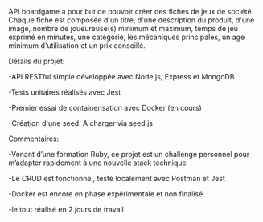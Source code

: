 API boardgame a pour but de pouvoir créer des fiches de jeux de société.
Chaque fiche est composée d'un titre, d'une description du produit, d'une image, nombre de joueureuse(s) minimum et maximum, temps de jeu exprimé en minutes, une catégorie, les mécaniques principales, un age minimum d'utilisation et un prix conseillé.

Détails du projet:

-API RESTful simple développée avec Node.js, Express et MongoDB

-Tests unitaires réalisés avec Jest

-Premier essai de containerisation avec Docker (en cours)

-Création d'une seed. A charger via seed.js

Commentaires:

-Venant d’une formation Ruby, ce projet est un challenge personnel pour m’adapter rapidement à une nouvelle stack technique

-Le CRUD est fonctionnel, testé localement avec Postman et Jest

-Docker est encore en phase expérimentale et non finalisé

-le tout réalisé en 2 jours de travail
